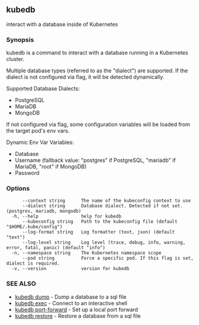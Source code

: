 ## kubedb

interact with a database inside of Kubernetes

### Synopsis

kubedb is a command to interact with a database running in a Kubernetes cluster.

Multiple database types (referred to as the "dialect") are supported.
If the dialect is not configured via flag, it will be detected dynamically.

Supported Database Dialects:
  - PostgreSQL
  - MariaDB
  - MongoDB

If not configured via flag, some configuration variables will be loaded from the target pod's env vars.

Dynamic Env Var Variables:
  - Database
  - Username (fallback value: "postgres" if PostgreSQL, "mariadb" if MariaDB, "root" if MongoDB)
  - Password


### Options

```
      --context string      The name of the kubeconfig context to use
      --dialect string      Database dialect. Detected if not set. (postgres, mariadb, mongodb)
  -h, --help                help for kubedb
      --kubeconfig string   Path to the kubeconfig file (default "$HOME/.kube/config")
      --log-format string   Log formatter (text, json) (default "text")
      --log-level string    Log level (trace, debug, info, warning, error, fatal, panic) (default "info")
  -n, --namespace string    The Kubernetes namespace scope
      --pod string          Force a specific pod. If this flag is set, dialect is required.
  -v, --version             version for kubedb
```

### SEE ALSO

* [kubedb dump](kubedb_dump.md)	 - Dump a database to a sql file
* [kubedb exec](kubedb_exec.md)	 - Connect to an interactive shell
* [kubedb port-forward](kubedb_port-forward.md)	 - Set up a local port forward
* [kubedb restore](kubedb_restore.md)	 - Restore a database from a sql file

